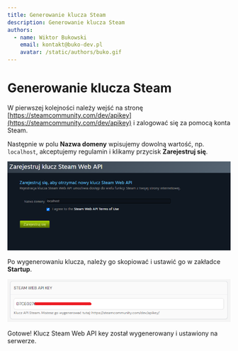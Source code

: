 ```yaml
---
title: Generowanie klucza Steam
description: Generowanie klucza Steam
authors:
  - name: Wiktor Bukowski
    email: kontakt@buko-dev.pl
    avatar: /static/authors/buko.gif
---
```


# Generowanie klucza Steam

W pierwszej kolejności należy wejść na stronę [https://steamcommunity.com/dev/apikey](https://steamcommunity.com/dev/apikey) i zalogować się za pomocą konta Steam.

Następnie w polu **Nazwa domeny** wpisujemy dowolną wartość, np. `localhost`, akceptujemy regulamin i klikamy przycisk **Zarejestruj się**.

![Generowanie klucza Steam](/static/fivem/key_steam.png)

Po wygenerowaniu klucza, należy go skopiować i ustawić go w zakładce **Startup**.

![Ustawianie w zakładce Startup](/static/fivem/key_steam_paste.png)

Gotowe! Klucz Steam Web API key został wygenerowany i ustawiony na serwerze.
